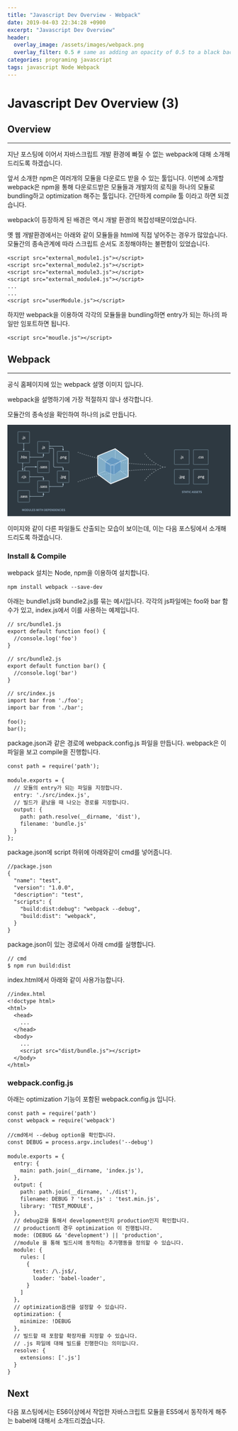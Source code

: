 ```yaml
---
title: "Javascript Dev Overview - Webpack"
date: 2019-04-03 22:34:28 +0900
excerpt: "Javascript Dev Overview"
header:
  overlay_image: /assets/images/webpack.png
  overlay_filter: 0.5 # same as adding an opacity of 0.5 to a black background
categories: programing javascript
tags: javascript Node Webpack
---
```

Javascript Dev Overview (3)
=============

## Overview
* * *

지난 포스팅에 이어서 자바스크립트 개발 환경에 빠질 수 없는 webpack에 대해 소개해 드리도록 하겠습니다.

앞서 소개한 npm은 여러개의 모듈을 다운로드 받을 수 있는 툴입니다.
이번에 소개할 webpack은 npm을 통해 다운로드받은 모듈들과 개발자의 로직을 하나의 모듈로 bundling하고 optimization 해주는 툴입니다. 
간단하게 compile 툴 이라고 하면 되겠습니다.

webpack이 등장하게 된 배경은 역시 개발 환경의 복잡성때문이었습니다.

옛 웹 개발환경에서는 아래와 같이 모듈들을 html에 직접 넣어주는 경우가 많았습니다.
모듈간의 종속관계에 따라 스크립트 순서도 조정해야하는 불편함이 있었습니다.
```
<script src="external_module1.js"></script>
<script src="external_module2.js"></script>
<script src="external_module3.js"></script>
<script src="external_module4.js"></script>
...
...
<script src="userModule.js"></script>
```

하지만 webpack을 이용하여 각각의 모듈들을 bundling하면 entry가 되는 하나의 파일만 임포트하면 됩니다.
```
<script src="moudle.js"></script>
```

## Webpack
* * *

공식 홈페이지에 있는 webpack 설명 이미지 입니다. 

webpack을 설명하기에 가장 적절하지 않나 생각합니다.

모듈간의 종속성을 확인하여 하나의 js로 만듭니다.

![webpack](/assets/images/webpack.png)

이미지와 같이 다른 파일들도 산출되는 모습이 보이는데, 이는 다음 포스팅에서 소개해 드리도록 하겠습니다.

### Install & Compile

webpack 설치는 Node, npm을 이용하여 설치합니다.

```
npm install webpack --save-dev
```

아래는 bundle1.js와 bundle2.js를 묶는 예시입니다.
각각의 js파일에는 foo와 bar 함수가 있고, index.js에서 이를 사용하는 예제입니다. 
```
// src/bundle1.js
export default function foo() {
  //console.log('foo')
}
```

```
// src/bundle2.js
export default function bar() {
  //console.log('bar')
}
```

```
// src/index.js
import bar from './foo';
import bar from './bar';

foo();
bar();
```

package.json과 같은 경로에 webpack.config.js 파일을 만듭니다.
webpack은 이 파일을 보고 compile을 진행합니다.

```
const path = require('path');

module.exports = {
  // 모듈의 entry가 되는 파일을 지정합니다.
  entry: './src/index.js',
  // 빌드가 끝났을 때 나오는 경로를 지정합니다.
  output: {
    path: path.resolve(__dirname, 'dist'),
    filename: 'bundle.js'
  }
};
```

package.json에 script 하위에 아래와같이 cmd를 넣어줍니다.
```
//package.json
{
  "name": "test",
  "version": "1.0.0",
  "description": "test",
  "scripts": {
    "build:dist:debug": "webpack --debug",
    "build:dist": "webpack",
  }
}
```
package.json이 있는 경로에서 아래 cmd를 실행합니다.
```
// cmd
$ npm run build:dist
```

index.html에서 아래와 같이 사용가능합니다.
```
//index.html
<!doctype html>
<html>
  <head>
    ...
  </head>
  <body>
    ...
    <script src="dist/bundle.js"></script>
  </body>
</html>
```

### webpack.config.js

아래는 optimization 기능이 포함된 webpack.config.js 입니다.

```
const path = require('path')
const webpack = require('webpack')

//cmd에서 --debug option을 확인합니다.
const DEBUG = process.argv.includes('--debug')

module.exports = {
  entry: {
    main: path.join(__dirname, 'index.js'),
  },
  output: {
    path: path.join(__dirname, './dist'),
    filename: DEBUG ? 'test.js' : 'test.min.js',
    library: 'TEST_MODULE',
  },
  // debug값을 통해서 development인지 production인지 확인합니다.
  // production의 경우 optimization 이 진행됩니다.
  mode: (DEBUG && 'development') || 'production',
  //module 을 통해 빌드시에 동작하는 추가행동을 정의할 수 있습니다.
  module: {
    rules: [
      {
        test: /\.js$/,
        loader: 'babel-loader',
      }
    ]
  },
  // optimization옵션을 설정할 수 있습니다.
  optimization: {
    minimize: !DEBUG
  },
  // 빌드할 때 포함할 확장자를 지정할 수 있습니다.
  // .js 파일에 대해 빌드를 진행한다는 의미입니다.
  resolve: {
    extensions: ['.js']
  }
}
```
## Next

다음 포스팅에서는 ES6이상에서 작업한 자바스크립트 모듈을 ES5에서 동작하게 해주는 babel에 대해서 소개드리겠습니다.